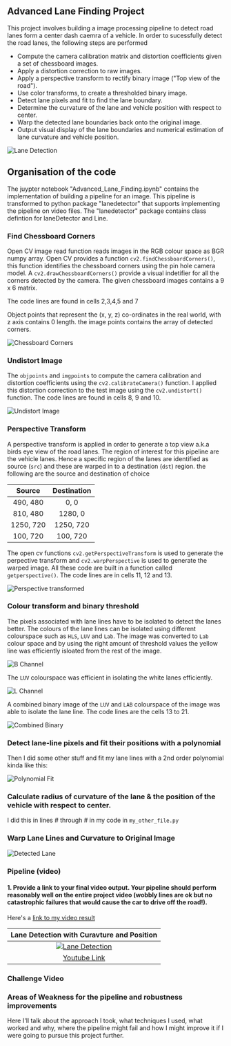 [//]: # (Image References)

[image1]: ./output_images/UNDIST_Image.png "Undistorted Image"
[image2]: ./output_images/PERSPECTIVE_image.png "Perspective Transform"
[image3]: ./output_images/L_CHANNEL_binary.png "L_CHANNEL_binary"
[image4]: ./output_images/B_CHANNEL_binary.png "B_CHANNEL_binary"
[image5]: ./output_images/COMBI_CHANNEL_binary.png "Combined Binary"
[image6]: ./output_images/WINDOW_poly.png "Polynomial Fit"
[image7]: ./output_images/DETECTED.png "Detected Lanes, Curvature and Vehicle Position"
[image9]: ./output_images/camera_calib.png "Camera Calibration"

## Advanced Lane Finding Project

This project involves building a image processing pipeline to detect road lanes form a center dash caemra of a vehicle. In order to sucessfully detect the road lanes, the following steps are performed

- Compute the camera calibration matrix and distortion coefficients given a set of chessboard images.
- Apply a distortion correction to raw images.
- Apply a perspective transform to rectify binary image ("Top view of the road").
- Use color transforms, to create a thresholded binary image.
- Detect lane pixels and fit to find the lane boundary.
- Determine the curvature of the lane and vehicle position with respect to center.
- Warp the detected lane boundaries back onto the original image.
- Output visual display of the lane boundaries and numerical estimation of lane curvature and vehicle position.
 
![Lane Detection](https://github.com/srikanth-narayanan/CarND-Advanced-Lane-Lines/blob/master/output_images/LANE.gif)


## Organisation of the code

The juypter notebook "Advanced_Lane_Finding.ipynb" contains the implementation of building a pipeline for an image. This pipeline is transformed to python package "lanedetector" that supports implementing the pipeline on video files. The "lanedetector" package contains class defintion for laneDetector and Line.

### Find Chessboard Corners

Open CV image read function reads images in the RGB colour space as BGR numpy array. Open CV provides a function `cv2.findChessboardCorners()`, this function identifies the chessboard corners using the pin hole camera model. A `cv2.drawChessboardCorners()` provide a visual indetifier for all the corners detected by the camera. The given chessboard images contains a 9 x 6 matrix.

The code lines are found in cells 2,3,4,5 and 7

Object points that represent the (x, y, z) co-ordinates in the real world, with z axis contains 0 length. the image points contains the array of detected corners.

![Chessboard Corners][image9]

### Undistort Image

The `objpoints` and `imgpoints` to compute the camera calibration and distortion coefficients using the `cv2.calibrateCamera()` function.  I applied this distortion correction to the test image using the `cv2.undistort()` function. The code lines are found in cells 8, 9 and 10.

![Undistort Image][image1]

### Perspective Transform

A perspective transform is applied in order to generate a top view a.k.a birds eye view of the road lanes. The region of interest for this pipeline are the vehicle lanes. Hence a specific region of the lanes are identified as source (`src`) and these are warped in to a destination (`dst`) region. the following are the source and destination of choice

| Source        | Destination   | 
|:-------------:|:-------------:| 
| 490, 480      | 0, 0          | 
| 810, 480      | 1280, 0       |
| 1250, 720     | 1250, 720     |
| 100, 720      | 100, 720      |

The open cv functions `cv2.getPerspectiveTransform` is used to generate the perpective transform and `cv2.warpPerspective` is used to generate the warped image. All these code are built in a function called `getperspective()`. The code lines are in cells 11, 12 and 13.

![Perspective transformed][image2]

### Colour transform and binary threshold

The pixels associated with lane lines have to be isolated to detect the lanes better. The colours of the lane lines can be isolated using different colourspace such as `HLS`, `LUV` and `Lab`. The image was converted to `Lab` colour space and by using the right amount of threshold values the yellow line was efficiently isloated from the rest of the image. 
 
![B Channel][image4]
 
 The `LUV` colourspace was efficient in isolating the white lanes efficiently. 
 
![L Channel][image3]

 A combined binary image of the `LUV` and `LAB` colourspace of the image was able to isolate the lane line. The code lines are the cells 13 to 21.

![Combined Binary][image5]

### Detect lane-line pixels and fit their positions with a polynomial

Then I did some other stuff and fit my lane lines with a 2nd order polynomial kinda like this:

![Polynomial Fit][image6]

### Calculate radius of curvature of the lane & the position of the vehicle with respect to center.

I did this in lines # through # in my code in `my_other_file.py`

### Warp Lane Lines and Curvature to Original Image

![Detected Lane][image7]


### Pipeline (video)

#### 1. Provide a link to your final video output.  Your pipeline should perform reasonably well on the entire project video (wobbly lines are ok but no catastrophic failures that would cause the car to drive off the road!).

Here's a [link to my video result](./project_video_out.mp4)
 
 |						   Lane Detection with Curavture and Position                                    |
 |:-----------------------------------------------------------------------------------------------------:|
 |[![Lane Detection](./output_images/image4youtubelink.png)](https://www.youtube.com/watch?v=3HQdlOwGI6k)|
 |                       [Youtube Link](https://www.youtube.com/watch?v=3HQdlOwGI6k)                     |


### Challenge Video


### Areas of Weakness for the pipeline and robustness improvements

Here I'll talk about the approach I took, what techniques I used, what worked and why, where the pipeline might fail and how I might improve it if I were going to pursue this project further.  
